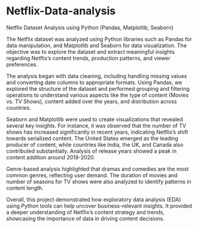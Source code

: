 # Netflix-Data-analysis

Netflix Dataset Analysis using Python (Pandas, Matplotlib, Seaborn)

The Netflix dataset was analyzed using Python libraries such as Pandas for data manipulation, and Matplotlib and Seaborn for data visualization. The objective was to explore the dataset and extract meaningful insights regarding Netflix’s content trends, production patterns, and viewer preferences.

The analysis began with data cleaning, including handling missing values and converting date columns to appropriate formats. Using Pandas, we explored the structure of the dataset and performed grouping and filtering operations to understand various aspects like the type of content (Movies vs. TV Shows), content added over the years, and distribution across countries.

Seaborn and Matplotlib were used to create visualizations that revealed several key insights. For instance, it was observed that the number of TV shows has increased significantly in recent years, indicating Netflix’s shift towards serialized content. The United States emerged as the leading producer of content, while countries like India, the UK, and Canada also contributed substantially. Analysis of release years showed a peak in content addition around 2018-2020.

Genre-based analysis highlighted that dramas and comedies are the most common genres, reflecting user demand. The duration of movies and number of seasons for TV shows were also analyzed to identify patterns in content length.

Overall, this project demonstrated how exploratory data analysis (EDA) using Python tools can help uncover business-relevant insights. It provided a deeper understanding of Netflix’s content strategy and trends, showcasing the importance of data in driving content decisions.
